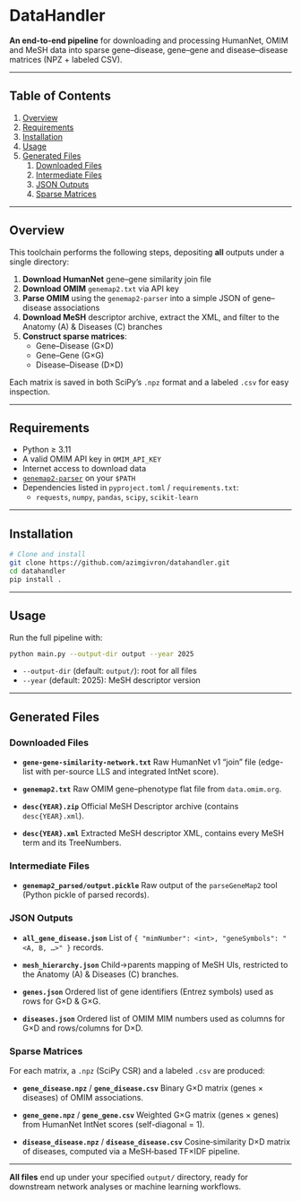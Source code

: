 # DataHandler

**An end-to-end pipeline** for downloading and processing HumanNet, OMIM and MeSH data into sparse gene–disease, gene–gene and disease–disease matrices (NPZ + labeled CSV).

---

## Table of Contents

1. [Overview](#overview)  
2. [Requirements](#requirements)  
3. [Installation](#installation)  
4. [Usage](#usage)  
5. [Generated Files](#generated-files)  
   1. [Downloaded Files](#downloaded-files)  
   2. [Intermediate Files](#intermediate-files)  
   3. [JSON Outputs](#json-outputs)  
   4. [Sparse Matrices](#sparse-matrices)  

---

## Overview

This toolchain performs the following steps, depositing **all** outputs under a single directory:

1. **Download HumanNet** gene–gene similarity join file  
2. **Download OMIM** `genemap2.txt` via API key  
3. **Parse OMIM** using the `genemap2-parser` into a simple JSON of gene–disease associations  
4. **Download MeSH** descriptor archive, extract the XML, and filter to the Anatomy (A) & Diseases (C) branches  
5. **Construct sparse matrices**:  
   - Gene–Disease (G×D)  
   - Gene–Gene (G×G)  
   - Disease–Disease (D×D)  
   
Each matrix is saved in both SciPy’s `.npz` format and a labeled `.csv` for easy inspection.

---

## Requirements

- Python ≥ 3.11  
- A valid OMIM API key in `OMIM_API_KEY`  
- Internet access to download data  
- [`genemap2-parser`](https://github.com/OMIM-org/genemap2-parser) on your `$PATH`  
- Dependencies listed in `pyproject.toml` / `requirements.txt`:  
  - `requests`, `numpy`, `pandas`, `scipy`, `scikit-learn`  

---

## Installation

```bash
# Clone and install
git clone https://github.com/azimgivron/datahandler.git
cd datahandler
pip install .
````

---

## Usage

Run the full pipeline with:

```bash
python main.py --output-dir output --year 2025
```

* `--output-dir` (default: `output/`): root for all files
* `--year` (default: 2025): MeSH descriptor version

---

## Generated Files

### Downloaded Files

* **`gene-gene-similarity-network.txt`**
  Raw HumanNet v1 “join” file (edge-list with per-source LLS and integrated IntNet score).

* **`genemap2.txt`**
  Raw OMIM gene–phenotype flat file from `data.omim.org`.

* **`desc{YEAR}.zip`**
  Official MeSH Descriptor archive (contains `desc{YEAR}.xml`).

* **`desc{YEAR}.xml`**
  Extracted MeSH descriptor XML, contains every MeSH term and its TreeNumbers.

### Intermediate Files

* **`genemap2_parsed/output.pickle`**
  Raw output of the `parseGeneMap2` tool (Python pickle of parsed records).

### JSON Outputs

* **`all_gene_disease.json`**
  List of `{ "mimNumber": <int>, "geneSymbols": "<A, B, …>" }` records.

* **`mesh_hierarchy.json`**
  Child→parents mapping of MeSH UIs, restricted to the Anatomy (A) & Diseases (C) branches.

* **`genes.json`**
  Ordered list of gene identifiers (Entrez symbols) used as rows for G×D & G×G.

* **`diseases.json`**
  Ordered list of OMIM MIM numbers used as columns for G×D and rows/columns for D×D.

### Sparse Matrices

For each matrix, a `.npz` (SciPy CSR) and a labeled `.csv` are produced:

* **`gene_disease.npz`** / **`gene_disease.csv`**
  Binary G×D matrix (genes × diseases) of OMIM associations.

* **`gene_gene.npz`** / **`gene_gene.csv`**
  Weighted G×G matrix (genes × genes) from HumanNet IntNet scores (self-diagonal = 1).

* **`disease_disease.npz`** / **`disease_disease.csv`**
  Cosine‐similarity D×D matrix of diseases, computed via a MeSH‐based TF×IDF pipeline.

---

**All files** end up under your specified `output/` directory, ready for downstream network analyses or machine learning workflows.
